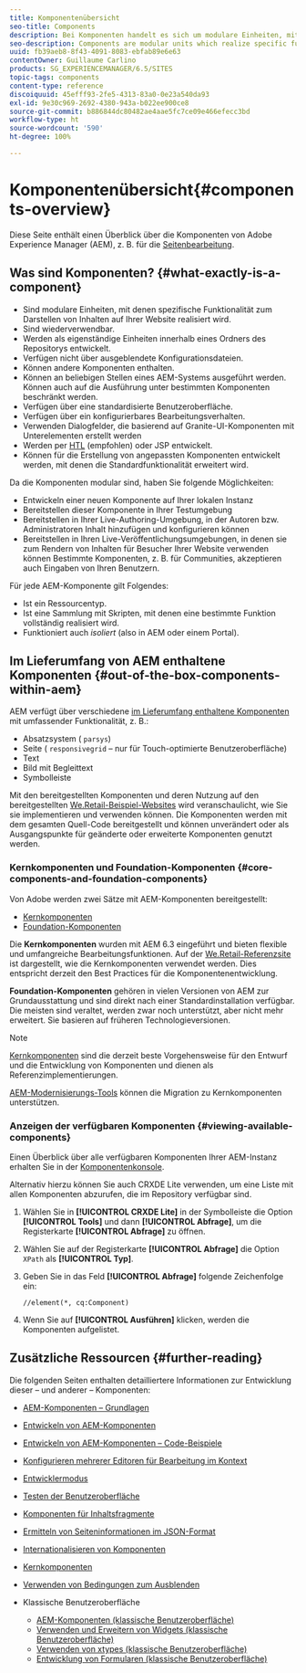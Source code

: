 ```yaml
---
title: Komponentenübersicht
seo-title: Components
description: Bei Komponenten handelt es sich um modulare Einheiten, mit denen spezifische Funktionalität zum Darstellen von Inhalten auf Ihrer Website realisiert wird.
seo-description: Components are modular units which realize specific functionality to present your content on your website
uuid: fb39aeb8-8f43-4091-8083-ebfab89e6e63
contentOwner: Guillaume Carlino
products: SG_EXPERIENCEMANAGER/6.5/SITES
topic-tags: components
content-type: reference
discoiquuid: 45efff93-2fe5-4313-83a0-0e23a540da93
exl-id: 9e30c969-2692-4380-943a-b022ee900ce8
source-git-commit: b886844dc80482ae4aae5fc7ce09e466efecc3bd
workflow-type: ht
source-wordcount: '590'
ht-degree: 100%

---
```


# Komponentenübersicht{#components-overview}

Diese Seite enthält einen Überblick über die Komponenten von Adobe Experience Manager (AEM), z. B. für die [Seitenbearbeitung](/help/sites-authoring/default-components-foundation.md).

## Was sind Komponenten? {#what-exactly-is-a-component}

* Sind modulare Einheiten, mit denen spezifische Funktionalität zum Darstellen von Inhalten auf Ihrer Website realisiert wird.
* Sind wiederverwendbar.
* Werden als eigenständige Einheiten innerhalb eines Ordners des Repositorys entwickelt.
* Verfügen nicht über ausgeblendete Konfigurationsdateien.
* Können andere Komponenten enthalten.
* Können an beliebigen Stellen eines AEM-Systems ausgeführt werden. Können auch auf die Ausführung unter bestimmten Komponenten beschränkt werden.
* Verfügen über eine standardisierte Benutzeroberfläche.
* Verfügen über ein konfigurierbares Bearbeitungsverhalten.
* Verwenden Dialogfelder, die basierend auf Granite-UI-Komponenten mit Unterelementen erstellt werden
* Werden per [HTL](https://experienceleague.adobe.com/docs/experience-manager-htl/content/overview.html?lang=de) (empfohlen) oder JSP entwickelt.
* Können für die Erstellung von angepassten Komponenten entwickelt werden, mit denen die Standardfunktionalität erweitert wird.

Da die Komponenten modular sind, haben Sie folgende Möglichkeiten:

* Entwickeln einer neuen Komponente auf Ihrer lokalen Instanz
* Bereitstellen dieser Komponente in Ihrer Testumgebung
* Bereitstellen in Ihrer Live-Authoring-Umgebung, in der Autoren bzw. Administratoren Inhalt hinzufügen und konfigurieren können
* Bereitstellen in Ihren Live-Veröffentlichungsumgebungen, in denen sie zum Rendern von Inhalten für Besucher Ihrer Website verwenden können Bestimmte Komponenten, z. B. für Communities, akzeptieren auch Eingaben von Ihren Benutzern.

Für jede AEM-Komponente gilt Folgendes:

* Ist ein Ressourcentyp.
* Ist eine Sammlung mit Skripten, mit denen eine bestimmte Funktion vollständig realisiert wird.
* Funktioniert auch *isoliert* (also in AEM oder einem Portal).

## Im Lieferumfang von AEM enthaltene Komponenten {#out-of-the-box-components-within-aem}

AEM verfügt über verschiedene [im Lieferumfang enthaltene Komponenten](/help/sites-authoring/default-components.md) mit umfassender Funktionalität, z. B.:

* Absatzsystem ( `parsys`)
* Seite ( `responsivegrid` – nur für Touch-optimierte Benutzeroberfläche)
* Text
* Bild mit Begleittext
* Symbolleiste

Mit den bereitgestellten Komponenten und deren Nutzung auf den bereitgestellten [We.Retail-Beispiel-Websites](/help/sites-developing/we-retail.md) wird veranschaulicht, wie Sie sie implementieren und verwenden können. Die Komponenten werden mit dem gesamten Quell-Code bereitgestellt und können unverändert oder als Ausgangspunkte für geänderte oder erweiterte Komponenten genutzt werden.

### Kernkomponenten und Foundation-Komponenten {#core-components-and-foundation-components}

Von Adobe werden zwei Sätze mit AEM-Komponenten bereitgestellt:

* [Kernkomponenten](https://experienceleague.adobe.com/docs/experience-manager-core-components/using/introduction.html?lang=de)
* [Foundation-Komponenten](/help/sites-authoring/default-components-foundation.md)

Die **Kernkomponenten** wurden mit AEM 6.3 eingeführt und bieten flexible und umfangreiche Bearbeitungsfunktionen. Auf der [We.Retail-Referenzsite](/help/sites-developing/we-retail.md) ist dargestellt, wie die Kernkomponenten verwendet werden. Dies entspricht derzeit den Best Practices für die Komponentenentwicklung.

**Foundation-Komponenten** gehören in vielen Versionen von AEM zur Grundausstattung und sind direkt nach einer Standardinstallation verfügbar. Die meisten sind veraltet, werden zwar noch unterstützt, aber nicht mehr erweitert. Sie basieren auf früheren Technologieversionen.

>[!NOTE]
>
>[Kernkomponenten](https://experienceleague.adobe.com/docs/experience-manager-core-components/using/introduction.html?lang=de) sind die derzeit beste Vorgehensweise für den Entwurf und die Entwicklung von Komponenten und dienen als Referenzimplementierungen.
>
>[AEM-Modernisierungs-Tools](modernization-tools.md) können die Migration zu Kernkomponenten unterstützen.

### Anzeigen der verfügbaren Komponenten {#viewing-available-components}

Einen Überblick über alle verfügbaren Komponenten Ihrer AEM-Instanz erhalten Sie in der [Komponentenkonsole](/help/sites-authoring/default-components-console.md).

Alternativ hierzu können Sie auch CRXDE Lite verwenden, um eine Liste mit allen Komponenten abzurufen, die im Repository verfügbar sind.

1. Wählen Sie in **[!UICONTROL CRXDE Lite]** in der Symbolleiste die Option **[!UICONTROL Tools]** und dann **[!UICONTROL Abfrage]**, um die Registerkarte **[!UICONTROL Abfrage]** zu öffnen.

1. Wählen Sie auf der Registerkarte **[!UICONTROL Abfrage]** die Option `XPath` als **[!UICONTROL Typ]**.

1. Geben Sie in das Feld **[!UICONTROL Abfrage]** folgende Zeichenfolge ein:

   `//element(*, cq:Component)`

1. Wenn Sie auf **[!UICONTROL Ausführen]** klicken, werden die Komponenten aufgelistet.

## Zusätzliche Ressourcen {#further-reading}

Die folgenden Seiten enthalten detailliertere Informationen zur Entwicklung dieser – und anderer – Komponenten:

* [AEM-Komponenten – Grundlagen](/help/sites-developing/components-basics.md)
* [Entwickeln von AEM-Komponenten](/help/sites-developing/developing-components.md)
* [Entwickeln von AEM-Komponenten – Code-Beispiele](/help/sites-developing/developing-components-samples.md)
* [Konfigurieren mehrerer Editoren für Bearbeitung im Kontext](/help/sites-developing/multiple-inplace-editors.md)
* [Entwicklermodus](/help/sites-developing/developer-mode.md)
* [Testen der Benutzeroberfläche](/help/sites-developing/hobbes.md)
* [Komponenten für Inhaltsfragmente](/help/sites-developing/components-content-fragments.md)
* [Ermitteln von Seiteninformationen im JSON-Format](/help/sites-developing/pageinfo.md)
* [Internationalisieren von Komponenten](/help/sites-developing/i18n.md)
* [Kernkomponenten](https://experienceleague.adobe.com/docs/experience-manager-core-components/using/introduction.html?lang=de)
* [Verwenden von Bedingungen zum Ausblenden](/help/sites-developing/hide-conditions.md)
* Klassische Benutzeroberfläche

   * [AEM-Komponenten (klassische Benutzeroberfläche)](/help/sites-developing/developing-components-classic.md)
   * [Verwenden und Erweitern von Widgets (klassische Benutzeroberfläche)](/help/sites-developing/widgets.md)
   * [Verwenden von xtypes (klassische Benutzeroberfläche)](/help/sites-developing/xtypes.md)
   * [Entwicklung von Formularen (klassische Benutzeroberfläche)](/help/sites-developing/developing-forms.md)

